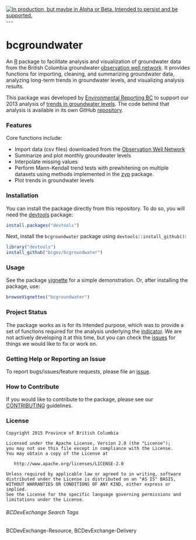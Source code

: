 <div id="devex-badge">
<a rel="Delivery" href="https://github.com/BCDevExchange/docs/blob/master/discussion/projectstates.md"><img alt="In production, but maybe in Alpha or Beta. Intended to persist and be supported." style="border-width:0" src="http://bcdevexchange.org/badge/3.svg" title="In production, but maybe in Alpha or Beta. Intended to persist and be supported." /></a>
</div>
---

# bcgroundwater

An [R](http://www.r-project.org) package to facilitate analysis and 
visualization of groundwater data from the British Columbia groundwater 
[observation well network](http://www.env.gov.bc.ca/wsd/data_searches/obswell/index.html). It provides functions for importing, cleaning, and summarizing groundwater data, analyzing long-term trends in groundwater levels, and visualizing analysis results. 

This package was developed by [Environmental Reporting BC](http://www.env.gov.bc.ca/soe/) 
to support our 2013 analysis of [trends in groundwater levels](http://www.env.gov.bc.ca/soe/indicators/water/wells/index.html?WT.ac=GH_wells). 
The code behind that analysis is available in its own GitHub [repository](https:/github.com/bcgov/groundwater_levels/).

### Features

Core functions include:

- Import data (csv files) downloaded from the [Observation Well Network](http://www.env.gov.bc.ca/wsd/data_searches/obswell/map/obsWells.html)
- Summarize and plot monthly groundwater levels
- Interpolate missing values
- Perform Mann-Kendall trend tests with prewhitening on multiple datasets using 
  methods implemented in the 
  [zyp](http://cran.r-project.org/web/packages/zyp/index.html) package.
- Plot trends in groundwater levels

### Installation

You can install the package directly from this repository. To do so, you will 
need the [devtools](https://github.com/hadley/devtools/) package:

```R
install.packages("devtools")
```

Next, install the `bcgroundwater` package using `devtools::install_github()`:

```R
library("devtools")
install_github("bcgov/bcgroundwater")
```

### Usage

See the package [vignette](https://htmlpreview.github.com/?https://github.com/bcgov/bcgroundwater/master/inst/doc/bcgroundwater.html) 
for a simple demonstration. Or, after installing the package, use:

```R
browseVignettes("bcgroundwater")
```

### Project Status

The package works as is for its intended purpose, which was to provide a set of 
functions required for the analysis underlying the 
[indicator](http://www.env.gov.bc.ca/soe/indicators/water/wells/index.html?WT.ac=GH_wells).
We are not actively developing it at this time, but you can check the 
[issues](https://github.com/bcgov/bcgroundwater/issues/) for things we would 
like to fix or work on.

### Getting Help or Reporting an Issue

To report bugs/issues/feature requests, please file an [issue](https://github.com/bcgov/bcgroundwater/issues/).

### How to Contribute

If you would like to contribute to the package, please see our 
[CONTRIBUTING](CONTRIBUTING.md) guidelines.

### License

    Copyright 2015 Province of British Columbia

    Licensed under the Apache License, Version 2.0 (the "License");
    you may not use this file except in compliance with the License.
    You may obtain a copy of the License at 

       http://www.apache.org/licenses/LICENSE-2.0

    Unless required by applicable law or agreed to in writing, software
    distributed under the License is distributed on an "AS IS" BASIS,
    WITHOUT WARRANTIES OR CONDITIONS OF ANY KIND, either express or implied.
    See the License for the specific language governing permissions and
    limitations under the License.

###### BCDevExchange Search Tags ######
BCDevExchange-Resource, BCDevExchange-Delivery
